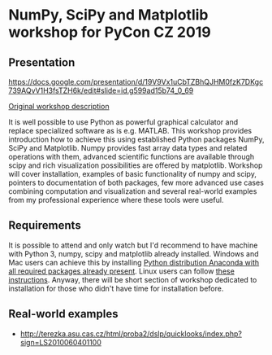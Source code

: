 # NumPy, SciPy and Matplotlib workshop for PyCon CZ 2019

## Presentation

https://docs.google.com/presentation/d/19V9Vx1uCbTZBhQJHM0fzK7DKgc739AQvV1H3fsTZH6k/edit#slide=id.g599ad15b74_0_69

[Original workshop description](https://cz.pycon.org/2019/programme/workshops/7/#main)

It is well possible to use Python as powerful graphical calculator and replace specialized
software as is e.g. MATLAB. This workshop provides introduction how to achieve this using
established Python packages NumPy, SciPy and Matplotlib. Numpy provides fast array data
types and related operations with them, advanced scientific functions are available through
scipy and rich visualization possibilities are offered by matplotlib. Workshop will cover
installation, examples of basic functionality of numpy and scipy, pointers to documentation
of both packages, few more advanced use cases combining computation and visualization and
several real-world examples from my professional experience where these tools were useful.

## Requirements

It is possible to attend and only watch but I'd recommend to have machine with Python 3,
numpy, scipy and matplotlib already installed. Windows and Mac users can achieve this
by installing
[Python distribution Anaconda with all required packages already present](https://www.anaconda.com/distribution/).
Linux users can follow [these instructions](https://www.scipy.org/install.html).
Anyway, there will be short section of workshop dedicated to installation for those
who didn't have time for installation before.

## Real-world examples

* http://terezka.asu.cas.cz/html/proba2/dslp/quicklooks/index.php?sign=LS2010060401100
